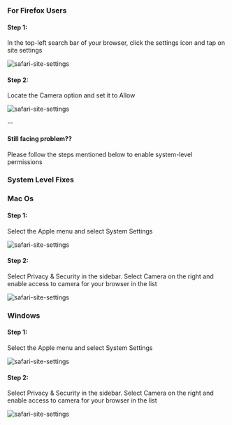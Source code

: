 ### For Firefox Users

#### Step 1:
In the top-left search bar of your browser, click the settings icon and tap on site settings


![safari-site-settings](https://d2beiqkhq929f0.cloudfront.net/public_assets/assets/000/099/698/original/camera_safari_step1.png?1733846008)



#### Step 2:
Locate the Camera option and set it to Allow


![safari-site-settings](https://d2beiqkhq929f0.cloudfront.net/public_assets/assets/000/099/699/original/camera_safari_step2.png?1733846169)

--

#### Still facing problem??
Please follow the steps mentioned below to enable system-level permissions


### System Level Fixes

### Mac Os

#### Step 1:
Select the Apple menu and select System Settings


![safari-site-settings](https://d2beiqkhq929f0.cloudfront.net/public_assets/assets/000/099/700/original/camera_system_step1.png?1733846308)



#### Step 2:
Select Privacy & Security in the sidebar. Select Camera on the right and enable access to camera for your browser in the list


![safari-site-settings](https://d2beiqkhq929f0.cloudfront.net/public_assets/assets/000/099/701/original/camera_system_step2.png?1733846340)


### Windows

#### Step 1:
Select the Apple menu and select System Settings


![safari-site-settings](https://d2beiqkhq929f0.cloudfront.net/public_assets/assets/000/099/700/original/camera_system_step1.png?1733846308)



#### Step 2:
Select Privacy & Security in the sidebar. Select Camera on the right and enable access to camera for your browser in the list


![safari-site-settings](https://d2beiqkhq929f0.cloudfront.net/public_assets/assets/000/099/701/original/camera_system_step2.png?1733846340)
